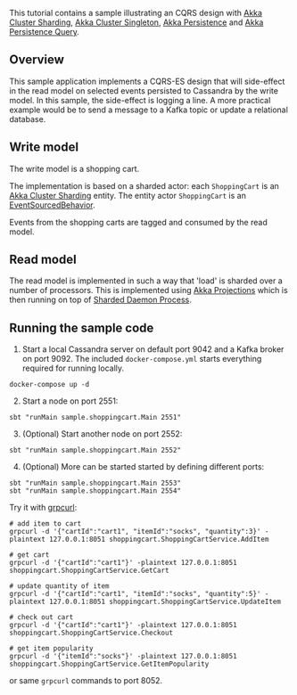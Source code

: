This tutorial contains a sample illustrating an CQRS design with [Akka Cluster Sharding](https://doc.akka.io/docs/akka/2.6/typed/cluster-sharding.html), [Akka Cluster Singleton](https://doc.akka.io/docs/akka/2.6/typed/cluster-singleton.html), [Akka Persistence](https://doc.akka.io/docs/akka/2.6/typed/persistence.html) and [Akka Persistence Query](https://doc.akka.io/docs/akka/2.6/persistence-query.html).

## Overview

This sample application implements a CQRS-ES design that will side-effect in the read model on selected events persisted to Cassandra by the write model. In this sample, the side-effect is logging a line. 
A more practical example would be to send a message to a Kafka topic or update a relational database.

## Write model

The write model is a shopping cart.

The implementation is based on a sharded actor: each `ShoppingCart` is an [Akka Cluster Sharding](https://doc.akka.io/docs/akka/2.6/typed/cluster-sharding.html) entity. The entity actor `ShoppingCart` is an [EventSourcedBehavior](https://doc.akka.io/docs/akka/2.6/typed/persistence.html).

Events from the shopping carts are tagged and consumed by the read model.

## Read model

The read model is implemented in such a way that 'load' is sharded over a number of processors.
This is implemented using [Akka Projections](https://doc.akka.io/docs/akka-projection/current) which is then running on top of
 [Sharded Daemon Process](https://doc.akka.io/docs/akka/current/typed/cluster-sharded-daemon-process.html).


## Running the sample code

1. Start a local Cassandra server on default port 9042 and a Kafka broker on port 9092. The included `docker-compose.yml` starts everything required for running locally.

```
docker-compose up -d
```

2. Start a node on port 2551:

```
sbt "runMain sample.shoppingcart.Main 2551"
```

3. (Optional) Start another node on port 2552:

```
sbt "runMain sample.shoppingcart.Main 2552"
```

4. (Optional) More can be started started by defining different ports:

```
sbt "runMain sample.shoppingcart.Main 2553"
sbt "runMain sample.shoppingcart.Main 2554"
```

Try it with [grpcurl](https://github.com/fullstorydev/grpcurl):

```
# add item to cart
grpcurl -d '{"cartId":"cart1", "itemId":"socks", "quantity":3}' -plaintext 127.0.0.1:8051 shoppingcart.ShoppingCartService.AddItem

# get cart
grpcurl -d '{"cartId":"cart1"}' -plaintext 127.0.0.1:8051 shoppingcart.ShoppingCartService.GetCart

# update quantity of item
grpcurl -d '{"cartId":"cart1", "itemId":"socks", "quantity":5}' -plaintext 127.0.0.1:8051 shoppingcart.ShoppingCartService.UpdateItem

# check out cart
grpcurl -d '{"cartId":"cart1"}' -plaintext 127.0.0.1:8051 shoppingcart.ShoppingCartService.Checkout

# get item popularity
grpcurl -d '{"itemId":"socks"}' -plaintext 127.0.0.1:8051 shoppingcart.ShoppingCartService.GetItemPopularity
```

or same `grpcurl` commands to port 8052.
